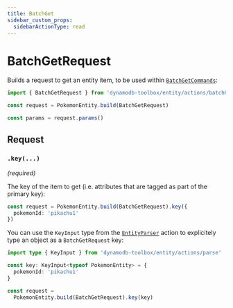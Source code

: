 ```yaml
---
title: BatchGet
sidebar_custom_props:
  sidebarActionType: read
---
```


# BatchGetRequest

Builds a request to get an entity item, to be used within [`BatchGetCommands`](../../../2-tables/2-actions/4-batch-get/index.md):

```ts
import { BatchGetRequest } from 'dynamodb-toolbox/entity/actions/batchGet'

const request = PokemonEntity.build(BatchGetRequest)

const params = request.params()
```

## Request

### `.key(...)`

<p style={{ marginTop: '-15px' }}><i>(required)</i></p>

The key of the item to get (i.e. attributes that are tagged as part of the primary key):

```ts
const request = PokemonEntity.build(BatchGetRequest).key({
  pokemonId: 'pikachu1'
})
```

You can use the `KeyInput` type from the [`EntityParser`](../16-parse/index.md) action to explicitely type an object as a `BatchGetRequest` key:

```ts
import type { KeyInput } from 'dynamodb-toolbox/entity/actions/parse'

const key: KeyInput<typeof PokemonEntity> = {
  pokemonId: 'pikachu1'
}

const request =
  PokemonEntity.build(BatchGetRequest).key(key)
```
